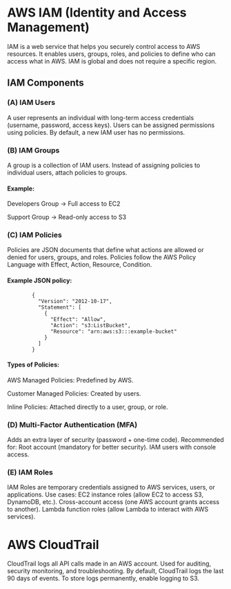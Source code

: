 # AWS IAM (Identity and Access Management)
IAM is a web service that helps you securely control access to AWS resources.
It enables users, groups, roles, and policies to define who can access what in AWS.
IAM is global and does not require a specific region.

## IAM Components
### (A) IAM Users
A user represents an individual with long-term access credentials (username, password, access keys).
Users can be assigned permissions using policies.
By default, a new IAM user has no permissions.


### (B) IAM Groups
A group is a collection of IAM users.
Instead of assigning policies to individual users, attach policies to groups.

#### Example:
Developers Group → Full access to EC2

Support Group → Read-only access to S3


### (C) IAM Policies
Policies are JSON documents that define what actions are allowed or denied for users, groups, and roles.
Policies follow the AWS Policy Language with Effect, Action, Resource, Condition.

#### Example JSON policy:

            {
              "Version": "2012-10-17",
              "Statement": [
                {
                  "Effect": "Allow",
                  "Action": "s3:ListBucket",
                  "Resource": "arn:aws:s3:::example-bucket"
                }
              ]
            }

#### Types of Policies:
AWS Managed Policies: Predefined by AWS.

Customer Managed Policies: Created by users.

Inline Policies: Attached directly to a user, group, or role.


### (D) Multi-Factor Authentication (MFA)
Adds an extra layer of security (password + one-time code).
Recommended for:
Root account (mandatory for better security).
IAM users with console access.


### (E) IAM Roles
IAM Roles are temporary credentials assigned to AWS services, users, or applications.
Use cases:
EC2 instance roles (allow EC2 to access S3, DynamoDB, etc.).
Cross-account access (one AWS account grants access to another).
Lambda function roles (allow Lambda to interact with AWS services).



# AWS CloudTrail
CloudTrail logs all API calls made in an AWS account.
Used for auditing, security monitoring, and troubleshooting.
By default, CloudTrail logs the last 90 days of events.
To store logs permanently, enable logging to S3.

